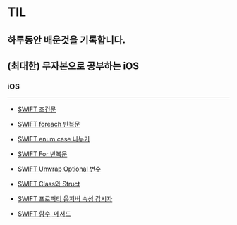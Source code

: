 # TIL
## 하루동안 배운것을 기록합니다.
## (최대한) 무자본으로 공부하는 iOS

### iOS
---
- <a href = "https://github.com/kimkyumbi/TIL/blob/main/iOS/230710-1.md" > SWIFT 조건문 </a>

- <a href = "https://github.com/kimkyumbi/TIL/blob/main/iOS/230710-2.md" > SWIFT foreach 반복문 </a>

- <a href = "https://github.com/kimkyumbi/TIL/blob/main/iOS/230710-3.md" > SWIFT enum case 나누기 </a>

- <a href = "https://github.com/kimkyumbi/TIL/blob/main/iOS/230710-4.md" > SWIFT For 반복문 </a>

- <a href = "https://github.com/kimkyumbi/TIL/blob/main/iOS/230711-1.md" > SWIFT Unwrap Optional 변수 </a>

- <a href = "https://github.com/kimkyumbi/TIL/blob/main/iOS/230711-1.md" > SWIFT Class와 Struct </a>

- <a href = "https://github.com/kimkyumbi/TIL/blob/main/iOS/230712-1.md" > SWIFT 프로퍼티 옵저버 속성 감시자 </a>

- <a href = "https://github.com/kimkyumbi/TIL/blob/main/iOS/230712-2.md" > SWIFT 함수, 메서드 </a>
